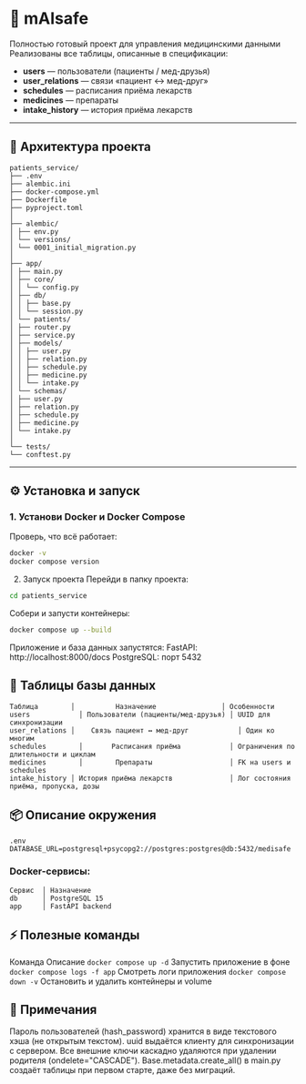 # 💊 mAIsafe

Полностью готовый проект для управления медицинскими данными   
Реализованы все таблицы, описанные в спецификации:

- **users** — пользователи (пациенты / мед-друзья)  
- **user_relations** — связи «пациент ↔ мед-друг»  
- **schedules** — расписания приёма лекарств  
- **medicines** — препараты  
- **intake_history** — история приёма лекарств  

---

## 🧩 Архитектура проекта
```
patients_service/
├── .env
├── alembic.ini
├── docker-compose.yml
├── Dockerfile
├── pyproject.toml
│
├── alembic/
│ ├── env.py
│ └── versions/
│ └── 0001_initial_migration.py
│
├── app/
│ ├── main.py
│ ├── core/
│ │ └── config.py
│ ├── db/
│ │ ├── base.py
│ │ └── session.py
│ └── patients/
│ ├── router.py
│ ├── service.py
│ ├── models/
│ │ ├── user.py
│ │ ├── relation.py
│ │ ├── schedule.py
│ │ ├── medicine.py
│ │ └── intake.py
│ └── schemas/
│ ├── user.py
│ ├── relation.py
│ ├── schedule.py
│ ├── medicine.py
│ └── intake.py
│
└── tests/
└── conftest.py
```
---

## ⚙️ Установка и запуск

### 1. Установи Docker и Docker Compose

Проверь, что всё работает:
```bash
docker -v
docker compose version
```
2. Запуск проекта
Перейди в папку проекта:
```bash
cd patients_service
```
Собери и запусти контейнеры:
```bash
docker compose up --build
```
Приложение и база данных запустятся:
FastAPI: http://localhost:8000/docs
PostgreSQL: порт 5432

## 🧱 Таблицы базы данных
```
Таблица	       │          Назначение                │ Особенности
users	         │ Пользователи (пациенты/мед-друзья) │	UUID для синхронизации
user_relations │	Связь пациент ↔ мед-друг	        │ Один ко многим
schedules	     │       Расписания приёма	          │ Ограничения по длительности и циклам
medicines	     │        Препараты	                  │ FK на users и schedules
intake_history │ История приёма лекарств	          │ Лог состояния приёма, пропуска, дозы
```
## 📦 Описание окружения
```
.env
DATABASE_URL=postgresql+psycopg2://postgres:postgres@db:5432/medisafe
```
### Docker-сервисы:
```
Сервис	│ Назначение
db	    │ PostgreSQL 15
app	    │ FastAPI backend
```
## ⚡ Полезные команды
Команда	Описание
```docker compose up -d```	Запустить приложение в фоне
```docker compose logs -f app```	Смотреть логи приложения
```docker compose down -v```	Остановить и удалить контейнеры и volume
## 🧠 Примечания
Пароль пользователей (hash_password) хранится в виде текстового хэша (не открытым текстом).
uuid выдаётся клиенту для синхронизации с сервером.
Все внешние ключи каскадно удаляются при удалении родителя (ondelete="CASCADE").
Base.metadata.create_all() в main.py создаёт таблицы при первом старте, даже без миграций.

